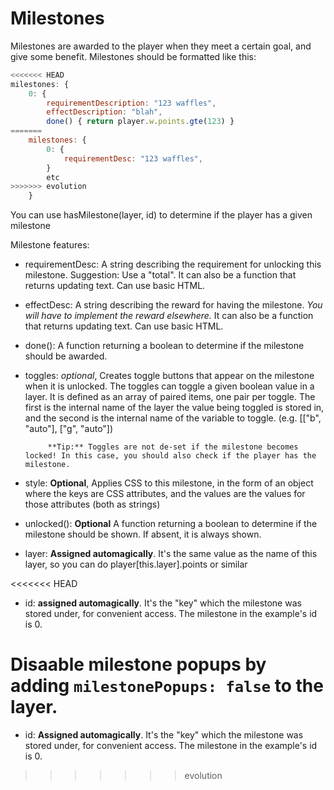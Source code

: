 # Milestones

Milestones are awarded to the player when they meet a certain goal, and give some benefit. Milestones should be formatted like this:

```js
<<<<<<< HEAD
milestones: {
    0: {
        requirementDescription: "123 waffles",
        effectDescription: "blah",
        done() { return player.w.points.gte(123) }
=======
    milestones: {
        0: {
            requirementDesc: "123 waffles",
        }
        etc
>>>>>>> evolution
    }
```

You can use hasMilestone(layer, id) to determine if the player has a given milestone

Milestone features:

- requirementDesc: A string describing the requirement for unlocking this milestone. Suggestion: Use a "total".
                   It can also be a function that returns updating text. Can use basic HTML.

- effectDesc: A string describing the reward for having the milestone. *You will have to implement the reward elsewhere.*
              It can also be a function that returns updating text. Can use basic HTML.

- done(): A function returning a boolean to determine if the milestone should be awarded.

- toggles: *optional*, Creates toggle buttons that appear on the milestone when it is unlocked.
           The toggles can toggle a given boolean value in a layer.
           It is defined as an array of paired items, one pair per toggle. The first is the internal name of the layer
           the value being toggled is stored in, and the second is the internal name of the variable to toggle.
           (e.g. [["b", "auto"], ["g", "auto"])

           **Tip:** Toggles are not de-set if the milestone becomes locked! In this case, you should also check if the player has the milestone.

- style: **Optional**, Applies CSS to this milestone, in the form of an object where the keys are CSS attributes,
         and the values are the values for those attributes (both as strings)

- unlocked(): **Optional** A function returning a boolean to determine if the milestone should be shown.
              If absent, it is always shown.

- layer: **Assigned automagically**. It's the same value as the name of this layer, so you can do player[this.layer].points or similar

<<<<<<< HEAD
- id: **assigned automagically**. It's the "key" which the milestone was stored under, for convenient access. The milestone in the example's id is 0.

Disaable milestone popups by adding `milestonePopups: false` to the layer.
=======
- id: **Assigned automagically**. It's the "key" which the milestone was stored under, for convenient access.
      The milestone in the example's id is 0.
>>>>>>> evolution
